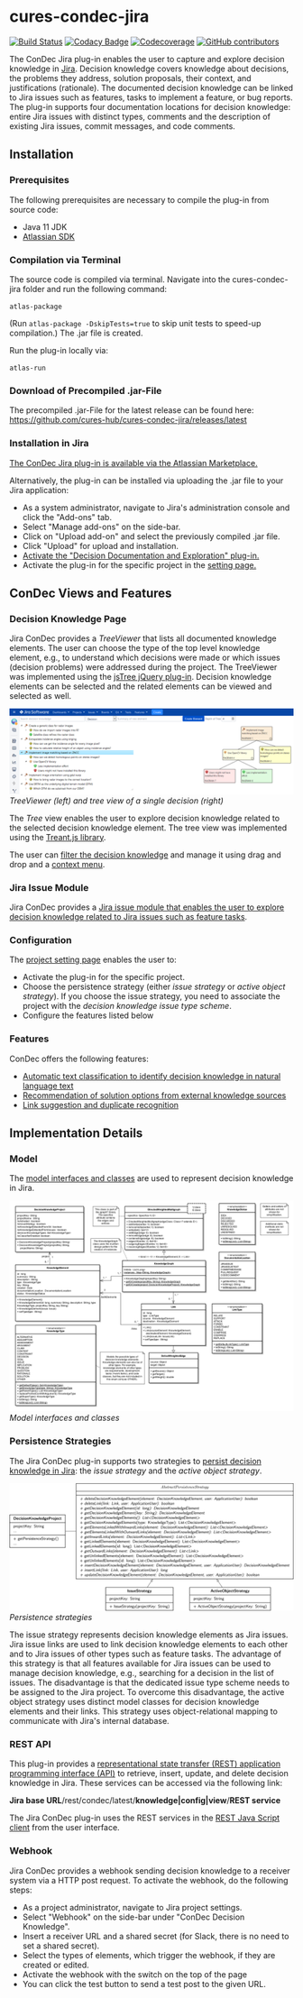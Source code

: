 # cures-condec-jira

[![Build Status](https://travis-ci.org/cures-hub/cures-condec-jira.svg?branch=master)](https://travis-ci.org/cures-hub/cures-condec-jira)
[![Codacy Badge](https://api.codacy.com/project/badge/Grade/bcbb5354da724d718c5b63c0416ee572)](https://www.codacy.com/app/anja.kleebaum/cures-condec-jira?utm_source=github.com&amp;utm_medium=referral&amp;utm_content=cures-hub/cures-condec-jira&amp;utm_campaign=Badge_Grade)
[![Codecoverage](https://codecov.io/gh/cures-hub/cures-condec-jira/branch/master/graph/badge.svg)](https://codecov.io/gh/cures-hub/cures-condec-jira/branch/master)
[![GitHub contributors](https://img.shields.io/github/contributors/cures-hub/cures-condec-jira.svg)](https://github.com/cures-hub/cures-condec-jira/graphs/contributors)

The ConDec Jira plug-in enables the user to capture and explore decision knowledge in [Jira](https://de.atlassian.com/software/jira).
Decision knowledge covers knowledge about decisions, the problems they address, solution proposals, their context, and justifications (rationale). The documented decision knowledge can be linked to Jira issues such as features, tasks to implement a feature, or bug reports.
The plug-in supports four documentation locations for decision knowledge: entire Jira issues with distinct types, comments and the description of existing Jira issues, commit messages, and code comments.

## Installation

### Prerequisites
The following prerequisites are necessary to compile the plug-in from source code:
- Java 11 JDK
- [Atlassian SDK](https://developer.atlassian.com/docs/getting-started/set-up-the-atlassian-plugin-sdk-and-build-a-project)

### Compilation via Terminal
The source code is compiled via terminal.
Navigate into the cures-condec-jira folder and run the following command:
```
atlas-package
```
(Run `atlas-package -DskipTests=true` to skip unit tests to speed-up compilation.)
The .jar file is created.

Run the plug-in locally via:
```
atlas-run
```

### Download of Precompiled .jar-File
The precompiled .jar-File for the latest release can be found here: https://github.com/cures-hub/cures-condec-jira/releases/latest

### Installation in Jira
[The ConDec Jira plug-in is available via the Atlassian Marketplace.](
https://marketplace.atlassian.com/apps/1219690/decision-documentation-and-exploration)

Alternatively, the plug-in can be installed via uploading the .jar file to your Jira application:
- As a system administrator, navigate to Jira's administration console and click the "Add-ons" tab.
- Select "Manage add-ons" on the side-bar.
- Click on "Upload add-on" and select the previously compiled .jar file.
- Click "Upload" for upload and installation.
- [Activate the "Decision Documentation and Exploration" plug-in.](https://github.com/cures-hub/cures-condec-jira/raw/master/doc/screenshots/installed_plugin.png)
- Activate the plug-in for the specific project in the [setting page.](https://github.com/cures-hub/cures-condec-jira/raw/master/doc/screenshots/config_plugin.png)

## ConDec Views and Features

### Decision Knowledge Page
Jira ConDec provides a *TreeViewer* that lists all documented knowledge elements.
The user can choose the type of the top level knowledge element, e.g., to understand which decisions were made or which issues (decision problems) were addressed during the project.
The TreeViewer was implemented using the [jsTree jQuery plug-in](https://www.jstree.com).
Decision knowledge elements can be selected and the related elements can be viewed and selected as well.

![Jira ConDec plug-in](https://github.com/cures-hub/cures-condec-jira/raw/master/doc/screenshots/example_radargrammetry.png)
*TreeViewer (left) and tree view of a single decision (right)*

The *Tree* view enables the user to explore decision knowledge related to the selected decision knowledge element.
The tree view was implemented using the [Treant.js library](http://fperucic.github.io/treant-js).

The user can [filter the decision knowledge](https://github.com/cures-hub/cures-condec-jira/raw/master/doc/screenshots/example_radargrammetry_filter.png) and manage it using drag and drop and a [context menu](https://github.com/cures-hub/cures-condec-jira/raw/master/doc/screenshots/example_radargrammetry_context_menu.png).

### Jira Issue Module
Jira ConDec provides a [Jira issue module that enables the user to explore decision knowledge related to Jira issues such as feature tasks](https://github.com/cures-hub/cures-condec-jira/raw/master/doc/screenshots/example_radargrammetry_issue_module.png).

### Configuration
The [project setting page](https://github.com/cures-hub/cures-condec-jira/raw/master/doc/screenshots/config_plugin.png) enables the user to:
- Activate the plug-in for the specific project.
- Choose the persistence strategy (either *issue strategy* or *active object strategy*). If you choose the issue strategy, you need to associate the project with the *decision knowledge issue type scheme*.
- Configure the features listed below

### Features
ConDec offers the following features:
- [Automatic text classification to identify decision knowledge in natural language text](https://github.com/cures-hub/cures-condec-jira/tree/master/doc/features/automatic-text-classification.md)
- [Recommendation of solution options from external knowledge sources](https://github.com/cures-hub/cures-condec-jira/tree/master/doc/features/decision-guidance.md)
- [Link suggestion and duplicate recognition](https://github.com/cures-hub/cures-condec-jira/tree/master/doc/features/link-suggestion.md)

## Implementation Details

### Model
The [model interfaces and classes](https://github.com/cures-hub/cures-condec-jira/tree/master/src/main/java/de/uhd/ifi/se/decision/management/jira/model) are used to represent decision knowledge in Jira.

![Model](https://github.com/cures-hub/cures-condec-jira/raw/master/doc/diagrams/model.png)
*Model interfaces and classes*

### Persistence Strategies
The Jira ConDec plug-in supports two strategies to [persist decision knowledge in Jira](https://github.com/cures-hub/cures-condec-jira/tree/master/src/main/java/de/uhd/ifi/se/decision/management/jira/persistence): the *issue strategy* and the *active object strategy*.

![Persistence strategies](https://github.com/cures-hub/cures-condec-jira/raw/master/doc/diagrams/decision_storage_strategies.png)
*Persistence strategies*

The issue strategy represents decision knowledge elements as Jira issues.
Jira issue links are used to link decision knowledge elements to each other and to Jira issues of other types such as feature tasks.
The advantage of this strategy is that all features available for Jira issues can be used to manage decision knowledge, e.g., searching for a decision in the list of issues.
The disadvantage is that the dedicated issue type scheme needs to be assigned to the Jira project.
To overcome this disadvantage, the active object strategy uses distinct model classes for decision knowledge elements and their links.
This strategy uses object-relational mapping to communicate with Jira's internal database.

### REST API
This plug-in provides a [representational state transfer (REST) application programming interface (API)](https://github.com/cures-hub/cures-condec-jira/tree/master/src/main/java/de/uhd/ifi/se/decision/management/jira/rest) to retrieve, insert, update, and delete decision knowledge in Jira.
These services can be accessed via the following link:

**Jira base URL**/rest/condec/latest/**knowledge|config|view**/**REST service**

The Jira ConDec plug-in uses the REST services in the [REST Java Script client](https://github.com/cures-hub/cures-condec-jira/blob/master/src/main/resources/js/condec.api.js) from the user interface.

### Webhook
Jira ConDec provides a webhook sending decision knowledge to a receiver system via a HTTP post request. To activate the webhook, do the following steps:

- As a project administrator, navigate to Jira project settings.
- Select "Webhook" on the side-bar under "ConDec Decision Knowledge".
- Insert a receiver URL and a shared secret (for Slack, there is no need to set a shared secret).
- Select the types of elements, which trigger the webhook, if they are created or edited.
- Activate the webhook with the switch on the top of the page
- You can click the test button to send a test post to the given URL.